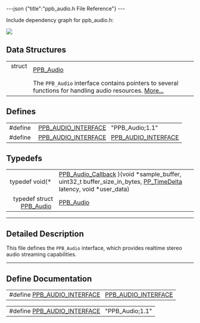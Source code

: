 ---json {"title":"ppb_audio.h File Reference"} ---

Include dependency graph for ppb_audio.h:

![](/docs/native-client/pepper_beta/c/ppb__audio_8h__incl.png)

## Data Structures

<table><tbody><tr class="odd"><td style="text-align: right;">struct  </td><td><a href="/docs/native-client/pepper_beta/c/struct_p_p_b___audio__1__1/" class="el">PPB_Audio</a></td></tr><tr class="even"><td style="text-align: right;"> </td><td>The <code>PPB_Audio</code> interface contains pointers to several functions for handling audio resources. <a href="/docs/native-client/pepper_beta/c/struct_p_p_b___audio__1__1#details">More...</a><br />
</td></tr></tbody></table>

## Defines

<table><tbody><tr class="odd"><td style="text-align: right;">#define </td><td><a href="/docs/native-client/pepper_beta/c/ppb__audio_8h#a05e57cf808f3ccd4467019e20832f28d" class="el">PPB_AUDIO_INTERFACE</a>   "PPB_Audio;1.1"</td></tr><tr class="even"><td style="text-align: right;">#define </td><td><a href="/docs/native-client/pepper_beta/c/ppb__audio_8h#a7d9614327b9f7d6e145eabd5bf2c4ad1" class="el">PPB_AUDIO_INTERFACE</a>   <a href="/docs/native-client/pepper_beta/c/ppb__audio_8h#a05e57cf808f3ccd4467019e20832f28d" class="el">PPB_AUDIO_INTERFACE</a></td></tr></tbody></table>

## Typedefs

<table><tbody><tr class="odd"><td style="text-align: right;">typedef void(* </td><td><a href="/docs/native-client/pepper_beta/c/group___typedefs#ga2ec91970f3cb75769ce631b3b732803e" class="el">PPB_Audio_Callback</a> )(void *sample_buffer, uint32_t buffer_size_in_bytes, <a href="/docs/native-client/pepper_beta/c/group___typedefs#ga3962a5355895925a757f613567e422fa" class="el">PP_TimeDelta</a> latency, void *user_data)</td></tr><tr class="even"><td style="text-align: right;">typedef struct <a href="/docs/native-client/pepper_beta/c/struct_p_p_b___audio__1__1/" class="el">PPB_Audio</a> </td><td><a href="/docs/native-client/pepper_beta/c/group___interfaces#gaa420ab6e5eec1d780700bb505fe7d7f5" class="el">PPB_Audio</a></td></tr></tbody></table>

---

<span id="details" class="anchor" style="margin: 0;"></span>

## Detailed Description

This file defines the `PPB_Audio` interface, which provides realtime stereo audio streaming capabilities.

---

## Define Documentation

<span id="a7d9614327b9f7d6e145eabd5bf2c4ad1" class="anchor" style="margin: 0;"></span>

<table><tbody><tr class="odd"><td>#define <a href="/docs/native-client/pepper_beta/c/ppb__audio_8h#a7d9614327b9f7d6e145eabd5bf2c4ad1" class="el">PPB_AUDIO_INTERFACE</a>   <a href="/docs/native-client/pepper_beta/c/ppb__audio_8h#a05e57cf808f3ccd4467019e20832f28d" class="el">PPB_AUDIO_INTERFACE</a></td></tr></tbody></table>

<span id="a05e57cf808f3ccd4467019e20832f28d" class="anchor" style="margin: 0;"></span>

<table><tbody><tr class="odd"><td>#define <a href="/docs/native-client/pepper_beta/c/ppb__audio_8h#a05e57cf808f3ccd4467019e20832f28d" class="el">PPB_AUDIO_INTERFACE</a>   "PPB_Audio;1.1"</td></tr></tbody></table>

